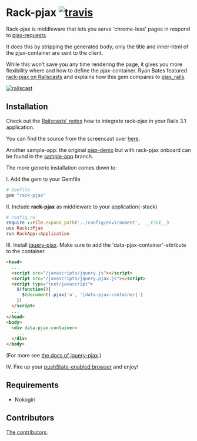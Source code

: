 Rack-pjax [![travis](https://secure.travis-ci.org/eval/rack-pjax.png?branch=master)](https://secure.travis-ci.org/#!/eval/rack-pjax)
========

Rack-pjax is middleware that lets you serve 'chrome-less' pages in respond to [pjax-requests](https://github.com/defunkt/jquery-pjax).

It does this by stripping the generated body; only the title and inner-html of the pjax-container are sent to the client.

While this won't save you any time rendering the page, it gives you more flexibility where and how to define the pjax-container.
Ryan Bates featured [rack-pjax on Railscasts](http://railscasts.com/episodes/294-playing-with-pjax) and explains how this gem compares to [pjax_rails](https://github.com/rails/pjax_rails).

[![railscast](http://railscasts.com/assets/railscasts_logo-7101a7cd0a48292a0c07276981855edb.png)](http://railscasts.com/)

Installation
------------

Check out the [Railscasts' notes](http://railscasts.com/episodes/294-playing-with-pjax) how to integrate rack-pjax in your Rails 3.1 application.

You can find the source from the screencast over [here](https://github.com/ryanb/railscasts-episodes/tree/master/episode-294).

Another sample-app: the original [pjax-demo](http://pjax.herokuapp.com/) but with rack-pjax onboard can be found in the [sample-app](https://github.com/eval/rack-pjax/tree/sample-app) branch.

The more generic installation comes down to:

I. Add the gem to your Gemfile

```ruby
# Gemfile
gem "rack-pjax"
```

II. Include **rack-pjax** as middleware to your application(-stack)

```ruby
# config.ru
require ::File.expand_path('../config/environment',  __FILE__)
use Rack::Pjax
run RackApp::Application
```

III. Install [jquery-pjax](https://github.com/defunkt/jquery-pjax). Make sure to add the 'data-pjax-container'-attribute to the container.

```html
<head>
  ...
  <script src="/javascripts/jquery.js"></script>
  <script src="/javascripts/jquery.pjax.js"></script>
  <script type="text/javascript">
    $(function(){
      $(document).pjax('a', '[data-pjax-container]')
    })
  </script>
  ...
</head>
<body>
  <div data-pjax-container>
    ...
  </div>
</body>
```

(For more see [the docs of jquery-pjax](https://github.com/defunkt/jquery-pjax#usage).)

IV. Fire up your [pushState-enabled browser](http://caniuse.com/#search=pushstate) and enjoy!


Requirements
------------

- Nokogiri


Contributors
------

[The contributors](https://github.com/eval/rack-pjax/graphs/contributors).
